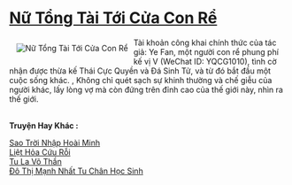 <a href="https://truyenwiki.net/nu-tong-tai-toi-cua-con-re.36207/" title="Nữ Tổng Tài Tới Cửa Con Rể"><h1>Nữ Tổng Tài Tới Cửa Con Rể</h1></a><div style="display:table"><img align="right" style="float: left; padding: 10px;" src="https://truyenwiki.net/a/img/str/src/36207.jpg" alt="Nữ Tổng Tài Tới Cửa Con Rể">Tài khoản công khai chính thức của tác giả: Ye Fan, một người con rể phung phí kế vị V (WeChat ID: YQCG1010), tình cờ nhận được thừa kế Thái Cực Quyền và Đá Sinh Tử, và từ đó bắt đầu một cuộc sống khác. , Không chỉ quét sạch sự khinh thường và chế giễu của người khác, lấy lòng vợ mà còn đứng trên đỉnh cao của thế giới này, nhìn ra thế giới.</div><p><br><b>Truyện Hay Khác :</b></p><a href="https://truyenwiki.net/sao-troi-nhap-hoai-minh.36600/" alt="Sao Trời Nhập Hoài Minh">Sao Trời Nhập Hoài Minh</a><br/><a href="https://sangtacviet.wordpress.com/2020/10/22/liet-hoa-cuu-roi/" alt="Liệt Hỏa Cứu Rỗi">Liệt Hỏa Cứu Rỗi</a><br/><a href="https://github.com/nownovels/wikidich/tree/master/truyenhay/36524" alt="Tu La Võ Thần">Tu La Võ Thần</a><br/><a href="https://github.com/nownovels/wikidich/tree/master/truyenhay/35901" alt="Đô Thị Mạnh Nhất Tu Chân Học Sinh">Đô Thị Mạnh Nhất Tu Chân Học Sinh</a><br/>